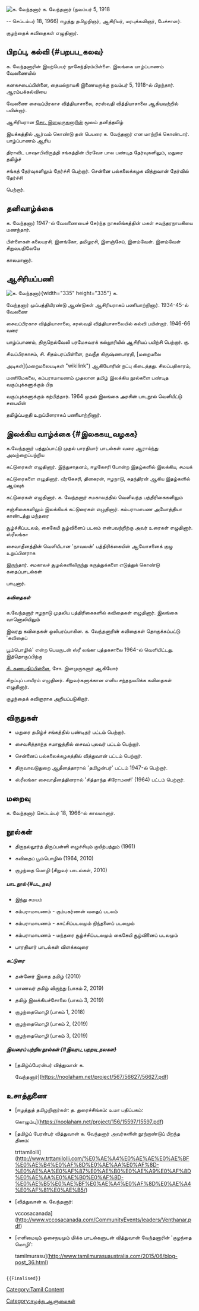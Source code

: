 ![க. வேந்தனார் ](க._வேந்தனார்_.png "க. வேந்தனார் ") க. வேந்தனார் (நவம்பர் 5, 1918
-- செப்டம்பர் 18, 1966) ஈழத்து தமிழறிஞர், ஆசிரியர், மரபுக்கவிஞர், பேச்சாளர்.
குழந்தைக் கவிதைகள் எழுதினார்.

## பிறப்பு, கல்வி {#பறபப_கலவ}

க. வேந்தனாரின் இயற்பெயர் நாகேந்திரம்பிள்ளை. இலங்கை யாழ்ப்பாணம் வேலணையில்
கனகசபைப்பிள்ளை, தையல்நாயகி இணையருக்கு நவம்பர் 5, 1918-ல் பிறந்தார். ஆரம்பக்கல்வியை
வேலணை சைவப்பிரகாச வித்தியாசாலை, சரஸ்வதி வித்தியாசாலை ஆகியவற்றில் பயின்றார்.
ஆசிரியரான [சோ. இளமுருகனாரின்](சோ._இளமுருகனார் "wikilink") மூலம் தனித்தமிழ்
இயக்கத்தில் ஆர்வம் கொண்டு தன் பெயரை க. வேந்தனார் என மாற்றிக் கொண்டார். யாழ்ப்பாணம் ஆரிய
திராவிட பாஷாபிவிருத்தி சங்கத்தின் பிரவேச பால பண்டித தேர்வுகளிலும், மதுரை தமிழ்ச்
சங்கத் தேர்வுகளிலும் தேர்ச்சி பெற்றார். சென்னை பல்கலைக்கழக வித்துவான் தேர்வில் தேர்ச்சி
பெற்றார்.

## தனிவாழ்க்கை

க. வேந்தனார் 1947-ல் வேலணையைச் சேர்ந்த நாகலிங்கத்தின் மகள் சவுந்தரநாயகியை மணந்தார்.
பிள்ளைகள் கலையரசி, இளங்கோ, தமிழரசி, இளஞ்சேய், இளம்வேள். இளம்வேள் சிறுவயதிலேயே
காலமானார்.

## ஆசிரியப்பணி

![க. வேந்தனார்](க._வேந்தனார்1.png "க. வேந்தனார்"){width="335" height="335"} க.
வேந்தனார் முப்பத்தியிரண்டு ஆண்டுகள் ஆசிரியராகப் பணியாற்றினார். 1934-45-ல் வேலணை
சைவப்பிரகாச வித்தியாசாலை, சரஸ்வதி வித்தியாசாலையில் கல்வி பயின்றார். 1946-66 வரை
யாழ்ப்பாணம், திருநெல்வேலி பரமேசுவரக் கல்லூரியில் ஆசிரியப் பயிற்சி பெற்றார். கு.
சிவப்பிரகாசம், சி. சிதம்பரப்பிள்ளை, நவநீத கிருஷ்ணபாரதி, [மறைமலை
அடிகள்](மறைமலையடிகள் "wikilink") ஆகியோரின் நட்பு கிடைத்தது. சிலப்பதிகாரம்,
மணிமேகலை, கம்பராமாயணம் முதலான தமிழ் இலக்கிய நூல்களை பண்டித வகுப்புக்களுக்கும் பிற
வகுப்புக்களுக்கும் கற்பித்தார். 1964 முதல் இலங்கை அரசின் பாடநூல் வெளியீட்டு சபையின்
தமிழ்ப்பகுதி உறுப்பினராகப் பணியாற்றினார்.

## இலக்கிய வாழ்க்கை {#இலககய_வழகக}

க.வேந்தனார் பத்துப்பாட்டு முதல் பாரதியார் பாடல்கள் வரை ஆராய்ந்து அவற்றைப்பற்றிய
கட்டுரைகள் எழுதினார். இந்துசாதனம், ஈழகேசரி போன்ற இதழ்களில் இலக்கிய, சமயக்
கட்டுரைகளை எழுதினார். வீரகேசரி, தினகரன், ஈழநாடு, சுதந்திரன் ஆகிய இதழ்களில் ஆய்வுக்
கட்டுரைகள் எழுதினார். க. வேந்தனார் சமகாலத்தில் வெளிவந்த பத்திரிகைகளிலும்
சஞ்சிகைகளிலும் இலக்கியக் கட்டுரைகள் எழுதினார். கம்பராமாயண அயோத்தியா காண்டத்து மந்தரை
சூழ்ச்சிப்படலம், கைகேயி சூழ்வினைப் படலம் என்பவற்றிற்கு அவர் உரைகள் எழுதினார். ஸ்ரீலங்கா
சைவாதீனத்தின் வெளியீடான \'நாவலன்\' பத்திரிக்கையின் ஆலோசனைக் குழு உறுப்பினராக
இருந்தார். சமகாலச் சூழல்களிலிருந்து கருத்துக்களை எடுத்துக் கொண்டு கதைப்பாடல்கள்
பாடினார்.

##### கவிதைகள்

க.வேந்தனார் ஈழநாடு முதலிய பத்திரிகைகளில் கவிதைகள் எழுதினார். இலங்கை வானொலியிலும்
இவரது கவிதைகள் ஒலிபரப்பாகின. க. வேந்தனாரின் கவிதைகள் தொகுக்கப்பட்டு 'கவிதைப்
பூம்பொழில்' என்ற பெயருடன் ஸ்ரீ லங்கா புத்தகசாலை 1964-ல் வெளியிட்டது. இத்தொகுப்பிற்கு
[சி. கணபதிப்பிள்ளை](சி._கணபதிப்பிள்ளை "wikilink"), சோ. இளமுருகனார் ஆகியோர்
சிறப்புப் பாயிரம் எழுதினர். சிறுவர்களுக்கான எளிய சந்தநயமிக்க கவிதைகள் எழுதினார்.
குழந்தைக் கவிஞராக அறியப்படுகிறார்.

## விருதுகள்

-   மதுரை தமிழ்ச் சங்கத்தில் பண்டிதர் பட்டம் பெற்றார்.
-   சைவசித்தாந்த சமாஜத்தில் சைவப் புலவர் பட்டம் பெற்றார்.
-   சென்னைப் பல்கலைக்கழகத்தில் வித்துவான் பட்டம் பெற்றார்.
-   திருவாவடுதுறை ஆதீனத்தாரால் 'தமிழன்பர்' பட்டம் 1947-ல் பெற்றார்.
-   ஸ்ரீலங்கா சைவாதீனத்தினரால் 'சித்தாந்த சிரோமணி' (1964) பட்டம் பெற்றார்.

## மறைவு

க. வேந்தனார் செப்டம்பர் 18, 1966-ல் காலமானார்.

## நூல்கள்

-   திருநல்லூர்த் திருப்பள்ளி எழுச்சியும் குயிற்பத்தும் (1961)
-   கவிதைப் பூம்பொழில் (1964, 2010)
-   குழந்தை மொழி (சிறுவர் பாடல்கள், 2010)

##### பாட நூல் {#பட_நல}

-   இந்து சமயம்
-   கம்பராமாயணம் - கும்பகர்ணன் வதைப் படலம்
-   கம்பராமாயணம் - காட்சிப்படலமும் நிந்தனைப் படலமும்
-   கம்பராமாயணம் - மந்தரை சூழ்ச்சிப்படலமும் கைகேயி சூழ்வினைப் படலமும்
-   பாரதியார் பாடல்கள் விளக்கவுரை

##### கட்டுரை

-   தன்னேர் இலாத தமிழ் (2010)
-   மாணவர் தமிழ் விருந்து (பாகம் 2, 2019)
-   தமிழ் இலக்கியச்சோலை (பாகம் 3, 2019)
-   குழந்தைமொழி (பாகம் 1, 2018)
-   குழந்தைமொழி (பாகம் 2, (2019)
-   குழந்தைமொழி (பாகம் 3, (2019)

##### இவரைப் பற்றிய நூல்கள் {#இவரப_பறறய_நலகள}

-   [தமிழ்ப்பேரன்பர் வித்துவான் க.
    வேந்தனார்](https://noolaham.net/project/567/56627/56627.pdf)

## உசாத்துணை

-   [ஈழத்துத் தமிழறிஞர்கள்: த. துரைச்சிங்கம்: உமா பதிப்பகம்:
    கொழும்பு](https://noolaham.net/project/156/15597/15597.pdf)
-   [தமிழ்ப் பேரன்பர் வித்துவான் க. வேந்தனார் அவர்களின் நூற்றாண்டுப் பிறந்த தினம்:
    trttamilolli](http://www.trttamilolli.com/%E0%AE%A4%E0%AE%AE%E0%AE%BF%E0%AE%B4%E0%AF%8D%E0%AE%AA%E0%AF%8D-%E0%AE%AA%E0%AF%87%E0%AE%B0%E0%AE%A9%E0%AF%8D%E0%AE%AA%E0%AE%B0%E0%AF%8D-%E0%AE%B5%E0%AE%BF%E0%AE%A4%E0%AF%8D%E0%AE%A4%E0%AF%81%E0%AE%B5/)
-   [வித்துவான் க. வேந்தனார்:
    vccosacanada](http://www.vccosacanada.com/CommunityEvents/leaders/Venthanar.pdf)
-   [எளிமையும் ஓசைநயமும் மிக்க பாடல்களுடன் வித்துவான் வேந்தனாரின் 'குழந்தை மொழி\':
    tamilmurasu](http://www.tamilmurasuaustralia.com/2015/06/blog-post_36.html)

```{=mediawiki}
{{Finalised}}
```
[Category:Tamil Content](Category:Tamil_Content "wikilink")
[Category:ஈழத்து ஆளுமைகள்](Category:ஈழத்து_ஆளுமைகள் "wikilink")
